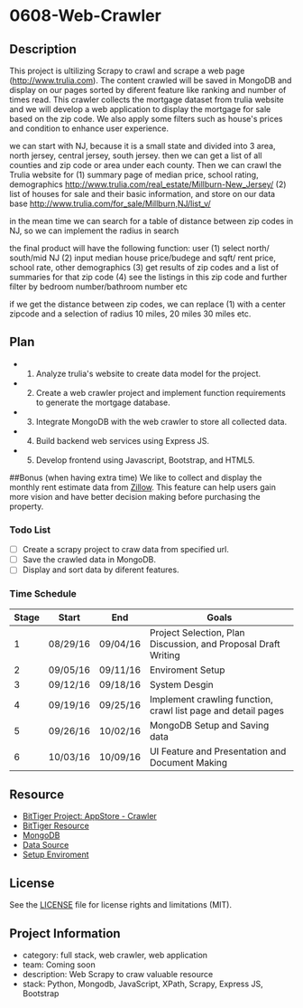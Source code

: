 # 0608-Web-Crawler

## Description

This project is ultilizing Scrapy to crawl and scrape a web page (http://www.trulia.com). The content crawled will be saved in MongoDB and display on our pages sorted by diferent feature like ranking and number of times read. This crawler collects the mortgage dataset from trulia website and we will develop a web application to display the mortgage for sale based on the zip code. We also apply some filters such as house's prices and condition to enhance user experience.


 we can start with NJ, because it is a small state and divided into 3 area, north jersey, central jersey, south jersey. then we can get a list of all counties and zip code or area under each county. Then we can crawl the Trulia website for 
 (1) summary page of median price, school rating, demographics 
  http://www.trulia.com/real_estate/Millburn-New_Jersey/
  (2) list  of houses for sale and their basic information, and store on our data base
 http://www.trulia.com/for_sale/Millburn,NJ/list_v/
 
 in the mean time we can search for a table of distance  between zip codes in NJ, so we can implement the radius in search
 
 the final product will have the following function: user (1) select north/ south/mid NJ (2) input median house price/budege and sqft/ rent price,   school rate,  other demographics (3) get results of zip codes and a list of summaries for that zip code (4)  see the listings in this zip code and further filter by bedroom number/bathroom number etc
 
 if we get the distance between zip codes, we can replace (1) with a center zipcode and a selection of radius 10 miles, 20 miles 30 miles etc.  
 
## Plan
- 1) Analyze trulia's website to create data model for the project.
- 2) Create a web crawler project and implement function requirements to generate the mortgage database.
- 3) Integrate MongoDB with the web crawler to store all collected data.
- 4) Build backend web services using Express JS.
- 5) Develop frontend using Javascript, Bootstrap, and HTML5. 

##Bonus (when having extra time)
We like to collect and display the monthly rent estimate data from [Zillow](http://www.zillow.com). This feature can help users gain more vision and have better decision making before purchasing the property.

### Todo List

- [ ] Create a scrapy project to craw data from specified url.
- [ ] Save the crawled data in MongoDB.
- [ ] Display and sort data by diferent features.

### Time Schedule

| Stage | Start  | End | Goals |
| ------------- | ------------- | ------------- | ------------- |
| 1 | 08/29/16  | 09/04/16  | Project Selection, Plan Discussion, and Proposal Draft Writing |
| 2 | 09/05/16  | 09/11/16  | Enviroment Setup | 
| 3 | 09/12/16  | 09/18/16  | System Desgin |
| 4 | 09/19/16  | 09/25/16  | Implement crawling function, crawl list page and detail pages |
| 5 | 09/26/16  | 10/02/16  | MongoDB Setup and Saving data |
| 6 | 10/03/16  | 10/09/16  | UI Feature and Presentation and Document Making |

## Resource
- [BitTiger Project: AppStore - Crawler](https://slack-files.com/T0GUEMKEZ-F0J4G9QTT-274d3bc97e)
- [BitTiger Resource](https://bittigerinst.github.io/web_crawler)
- [MongoDB](https://www.mongodb.com/)
- [Data Source](http://www.trulia.com/)
- [Setup Enviroment](https://docs.google.com/document/d/1ykSQo-IbPnCFTZOufhNsz-2oYXxjyCknIo6SABjD2Rg/edit?usp=sharing)
## License
See the [LICENSE](LICENSE.md) file for license rights and limitations (MIT).

## Project Information
- category: full stack, web crawler, web application
- team: Coming soon
- description: Web Scrapy to craw valuable resource
- stack: Python, Mongodb, JavaScript, XPath, Scrapy, Express JS, Bootstrap



